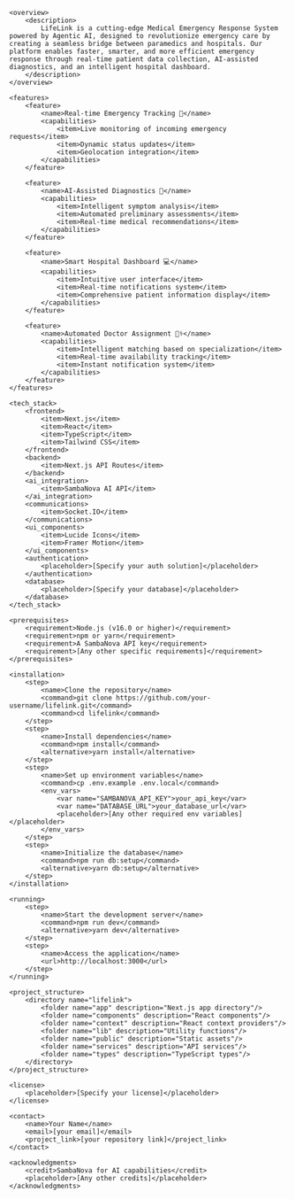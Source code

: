 <?xml version="1.0" encoding="UTF-8"?>
<readme>
    <title>LifeLink: AI-Powered Medical Emergency Response System 🚑</title>
    
    <overview>
        <description>
            LifeLink is a cutting-edge Medical Emergency Response System powered by Agentic AI, designed to revolutionize emergency care by creating a seamless bridge between paramedics and hospitals. Our platform enables faster, smarter, and more efficient emergency response through real-time patient data collection, AI-assisted diagnostics, and an intelligent hospital dashboard.
        </description>
    </overview>

    <features>
        <feature>
            <name>Real-time Emergency Tracking 📍</name>
            <capabilities>
                <item>Live monitoring of incoming emergency requests</item>
                <item>Dynamic status updates</item>
                <item>Geolocation integration</item>
            </capabilities>
        </feature>
        
        <feature>
            <name>AI-Assisted Diagnostics 🧠</name>
            <capabilities>
                <item>Intelligent symptom analysis</item>
                <item>Automated preliminary assessments</item>
                <item>Real-time medical recommendations</item>
            </capabilities>
        </feature>
        
        <feature>
            <name>Smart Hospital Dashboard 💻</name>
            <capabilities>
                <item>Intuitive user interface</item>
                <item>Real-time notifications system</item>
                <item>Comprehensive patient information display</item>
            </capabilities>
        </feature>
        
        <feature>
            <name>Automated Doctor Assignment 👨‍⚕️</name>
            <capabilities>
                <item>Intelligent matching based on specialization</item>
                <item>Real-time availability tracking</item>
                <item>Instant notification system</item>
            </capabilities>
        </feature>
    </features>

    <tech_stack>
        <frontend>
            <item>Next.js</item>
            <item>React</item>
            <item>TypeScript</item>
            <item>Tailwind CSS</item>
        </frontend>
        <backend>
            <item>Next.js API Routes</item>
        </backend>
        <ai_integration>
            <item>SambaNova AI API</item>
        </ai_integration>
        <communications>
            <item>Socket.IO</item>
        </communications>
        <ui_components>
            <item>Lucide Icons</item>
            <item>Framer Motion</item>
        </ui_components>
        <authentication>
            <placeholder>[Specify your auth solution]</placeholder>
        </authentication>
        <database>
            <placeholder>[Specify your database]</placeholder>
        </database>
    </tech_stack>

    <prerequisites>
        <requirement>Node.js (v16.0 or higher)</requirement>
        <requirement>npm or yarn</requirement>
        <requirement>A SambaNova API key</requirement>
        <requirement>[Any other specific requirements]</requirement>
    </prerequisites>

    <installation>
        <step>
            <name>Clone the repository</name>
            <command>git clone https://github.com/your-username/lifelink.git</command>
            <command>cd lifelink</command>
        </step>
        <step>
            <name>Install dependencies</name>
            <command>npm install</command>
            <alternative>yarn install</alternative>
        </step>
        <step>
            <name>Set up environment variables</name>
            <command>cp .env.example .env.local</command>
            <env_vars>
                <var name="SAMBANOVA_API_KEY">your_api_key</var>
                <var name="DATABASE_URL">your_database_url</var>
                <placeholder>[Any other required env variables]</placeholder>
            </env_vars>
        </step>
        <step>
            <name>Initialize the database</name>
            <command>npm run db:setup</command>
            <alternative>yarn db:setup</alternative>
        </step>
    </installation>

    <running>
        <step>
            <name>Start the development server</name>
            <command>npm run dev</command>
            <alternative>yarn dev</alternative>
        </step>
        <step>
            <name>Access the application</name>
            <url>http://localhost:3000</url>
        </step>
    </running>

    <project_structure>
        <directory name="lifelink">
            <folder name="app" description="Next.js app directory"/>
            <folder name="components" description="React components"/>
            <folder name="context" description="React context providers"/>
            <folder name="lib" description="Utility functions"/>
            <folder name="public" description="Static assets"/>
            <folder name="services" description="API services"/>
            <folder name="types" description="TypeScript types"/>
        </directory>
    </project_structure>

    <license>
        <placeholder>[Specify your license]</placeholder>
    </license>

    <contact>
        <name>Your Name</name>
        <email>[your email]</email>
        <project_link>[your repository link]</project_link>
    </contact>

    <acknowledgments>
        <credit>SambaNova for AI capabilities</credit>
        <placeholder>[Any other credits]</placeholder>
    </acknowledgments>
</readme>
